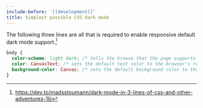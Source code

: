 ```yaml
---
include-before: '[[development]]'
title: Simplest possible CSS dark mode
---
```


The following three lines are all that is required to enable responsive default dark mode support.[^1]

[^1]: <https://dev.to/madsstoumann/dark-mode-in-3-lines-of-css-and-other-adventures-1ljj>

```css
body {
  color-scheme: light dark; /* tells the browse that the page supports both light and dark modes */
  color: CanvasText; /* sets the default text color to the browser's responsive default */
  background-color: Canvas; /* sets the default background color to the browser's responsive default */
}
```
